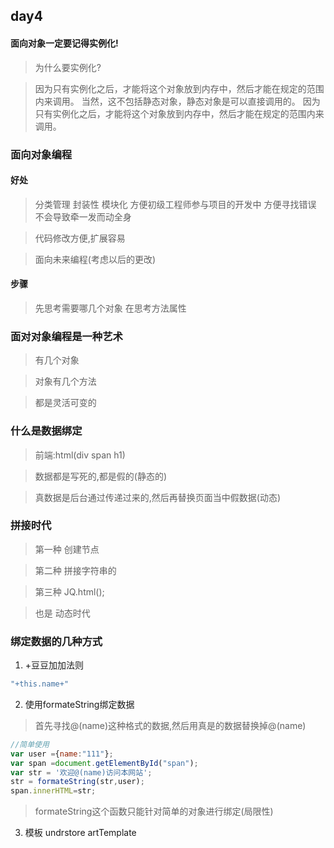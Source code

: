 ## day4

#### 面向对象一定要记得实例化!
> 为什么要实例化?


> 因为只有实例化之后，才能将这个对象放到内存中，然后才能在规定的范围内来调用。
当然，这不包括静态对象，静态对象是可以直接调用的。
因为只有实例化之后，才能将这个对象放到内存中，然后才能在规定的范围内来调用。


### 面向对象编程

#### 好处

> 分类管理 封装性 模块化 方便初级工程师参与项目的开发中 方便寻找错误 不会导致牵一发而动全身

> 代码修改方便,扩展容易

> 面向未来编程(考虑以后的更改)

#### 步骤

> 先思考需要哪几个对象 在思考方法属性

### 面对对象编程是一种艺术

> 有几个对象

> 对象有几个方法

> 都是灵活可变的

### 什么是数据绑定

> 前端:html(div span h1)

> 数据都是写死的,都是假的(静态的)

> 真数据是后台通过传递过来的,然后再替换页面当中假数据(动态)

### 拼接时代

>  第一种 创建节点

>  第二种 拼接字符串的

>  第三种 JQ.html();

>  也是 动态时代


### 绑定数据的几种方式

1. +豆豆加加法则 

```javascript
"+this.name+"
```

2. 使用formateString绑定数据

> 首先寻找@(name)这种格式的数据,然后用真是的数据替换掉@(name) 

```javascript
//简单使用
var user ={name:"111"};
var span =document.getElementById("span");
var str = '欢迎@(name)访问本网站';
str = formateString(str,user);
span.innerHTML=str;
```

> formateString这个函数只能针对简单的对象进行绑定(局限性)

3. 模板 undrstore artTemplate